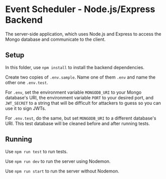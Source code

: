 # Event Scheduler - Node.js/Express Backend

The server-side application, which uses Node.js and Express to access the Mongo database and communicate to the client.

## Setup

In this folder, use `npm install` to install the backend dependencies.

Create two copies of `.env.sample`. Name one of them `.env` and name the other one `.env.test`.

For `.env`, set the environment variable `MONGODB_URI` to your Mongo database's URI, the environment variable `PORT` to your desired port, and `JWT_SECRET` to a string that will be difficult for attackers to guess so you can use it to sign JWTs.

For `.env.test`, do the same, but set `MONGODB_URI` to a different database's URI. This test database will be cleaned before and after running tests. 

## Running

Use `npm run test` to run tests.

Use `npm run dev` to run the server using Nodemon.

Use `npm run start` to run the server without Nodemon.
